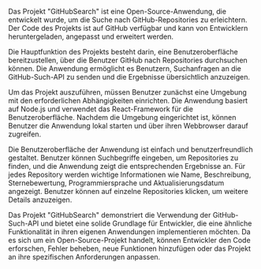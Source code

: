 Das Projekt "GitHubSearch" ist eine Open-Source-Anwendung, die entwickelt wurde, um die Suche nach GitHub-Repositories zu erleichtern. Der Code des Projekts ist auf GitHub verfügbar und kann von Entwicklern heruntergeladen, angepasst und erweitert werden.

Die Hauptfunktion des Projekts besteht darin, eine Benutzeroberfläche bereitzustellen, über die Benutzer GitHub nach Repositories durchsuchen können. Die Anwendung ermöglicht es Benutzern, Suchanfragen an die GitHub-Such-API zu senden und die Ergebnisse übersichtlich anzuzeigen.

Um das Projekt auszuführen, müssen Benutzer zunächst eine Umgebung mit den erforderlichen Abhängigkeiten einrichten. Die Anwendung basiert auf Node.js und verwendet das React-Framework für die Benutzeroberfläche. Nachdem die Umgebung eingerichtet ist, können Benutzer die Anwendung lokal starten und über ihren Webbrowser darauf zugreifen.

Die Benutzeroberfläche der Anwendung ist einfach und benutzerfreundlich gestaltet. Benutzer können Suchbegriffe eingeben, um Repositories zu finden, und die Anwendung zeigt die entsprechenden Ergebnisse an. Für jedes Repository werden wichtige Informationen wie Name, Beschreibung, Sternebewertung, Programmiersprache und Aktualisierungsdatum angezeigt. Benutzer können auf einzelne Repositories klicken, um weitere Details anzuzeigen.

Das Projekt "GitHubSearch" demonstriert die Verwendung der GitHub-Such-API und bietet eine solide Grundlage für Entwickler, die eine ähnliche Funktionalität in ihren eigenen Anwendungen implementieren möchten. Da es sich um ein Open-Source-Projekt handelt, können Entwickler den Code erforschen, Fehler beheben, neue Funktionen hinzufügen oder das Projekt an ihre spezifischen Anforderungen anpassen.
